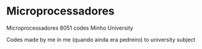 # Microprocessadores
Microprocessadores 8051 codes Minho University

Codes made by me in me (quando ainda era pedreiro) to university subject
